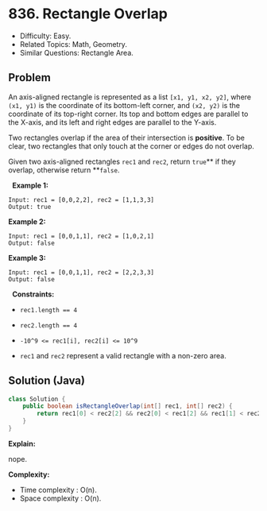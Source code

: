 # 836. Rectangle Overlap

- Difficulty: Easy.
- Related Topics: Math, Geometry.
- Similar Questions: Rectangle Area.

## Problem

An axis-aligned rectangle is represented as a list ```[x1, y1, x2, y2]```, where ```(x1, y1)``` is the coordinate of its bottom-left corner, and ```(x2, y2)``` is the coordinate of its top-right corner. Its top and bottom edges are parallel to the X-axis, and its left and right edges are parallel to the Y-axis.

Two rectangles overlap if the area of their intersection is **positive**. To be clear, two rectangles that only touch at the corner or edges do not overlap.

Given two axis-aligned rectangles ```rec1``` and ```rec2```, return ```true```** if they overlap, otherwise return **```false```.

 
**Example 1:**
```
Input: rec1 = [0,0,2,2], rec2 = [1,1,3,3]
Output: true
```

**Example 2:**
```
Input: rec1 = [0,0,1,1], rec2 = [1,0,2,1]
Output: false
```

**Example 3:**
```
Input: rec1 = [0,0,1,1], rec2 = [2,2,3,3]
Output: false
```
 
**Constraints:**


	
- ```rec1.length == 4```
	
- ```rec2.length == 4```
	
- ```-10^9 <= rec1[i], rec2[i] <= 10^9```
	
- ```rec1``` and ```rec2``` represent a valid rectangle with a non-zero area.



## Solution (Java)

```java
class Solution {
    public boolean isRectangleOverlap(int[] rec1, int[] rec2) {
        return rec1[0] < rec2[2] && rec2[0] < rec1[2] && rec1[1] < rec2[3] && rec2[1] < rec1[3];
    }
}
```

**Explain:**

nope.

**Complexity:**

* Time complexity : O(n).
* Space complexity : O(n).
